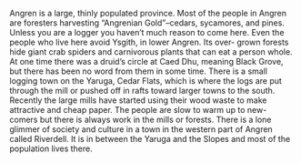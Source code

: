 Angren is a large, thinly populated province. Most of the people in Angren are foresters harvesting “Angrenian Gold”–cedars, sycamores, and pines. Unless you are a logger you haven’t much reason to come here. Even the people who live here avoid Ysgith, in lower Angren. Its over- grown forests hide giant crab spiders and carnivorous plants that can eat a person whole. At one time there was a druid’s circle at Caed Dhu, meaning Black Grove, but there has been no word from them in some time. There is a small logging town on the Yaruga, Cedar Flats, which is where the logs are put through the mill or pushed off in rafts toward larger towns to the south. Recently the large mills have started using their wood waste to make attractive and cheap paper. The people are slow to warm up to new- comers but there is always work in the mills or forests. There is a lone glimmer of society and culture in a town in the western part of Angren called Riverdell. It is in between the Yaruga and the Slopes and most of the population lives there.